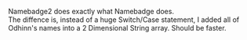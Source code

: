 Namebadge2 does exactly what Namebadge does.<br>
The diffence is, instead of a huge Switch/Case statement, I added all of Odhinn's names into a 2 Dimensional String array. Should be faster.
